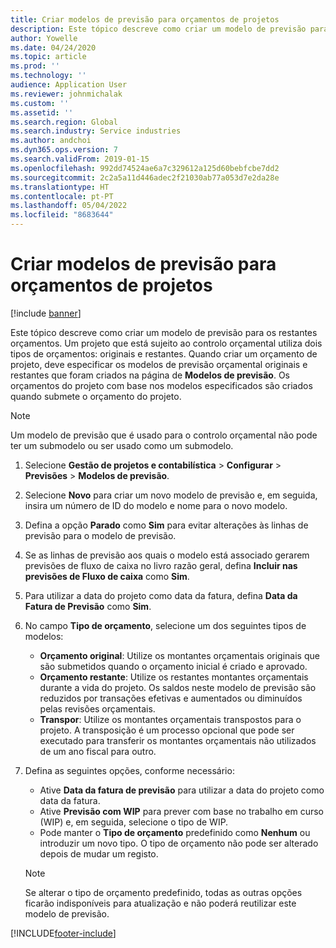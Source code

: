 ```yaml
---
title: Criar modelos de previsão para orçamentos de projetos
description: Este tópico descreve como criar um modelo de previsão para os restantes orçamentos.
author: Yowelle
ms.date: 04/24/2020
ms.topic: article
ms.prod: ''
ms.technology: ''
audience: Application User
ms.reviewer: johnmichalak
ms.custom: ''
ms.assetid: ''
ms.search.region: Global
ms.search.industry: Service industries
ms.author: andchoi
ms.dyn365.ops.version: 7
ms.search.validFrom: 2019-01-15
ms.openlocfilehash: 992dd74524ae6a7c329612a125d60bebfcbe7dd2
ms.sourcegitcommit: 2c2a5a11d446adec2f21030ab77a053d7e2da28e
ms.translationtype: HT
ms.contentlocale: pt-PT
ms.lasthandoff: 05/04/2022
ms.locfileid: "8683644"
---
```

# <a name="create-forecast-models-for-project-budgets"></a>Criar modelos de previsão para orçamentos de projetos 

[!include [banner](../includes/banner.md)]

Este tópico descreve como criar um modelo de previsão para os restantes orçamentos. Um projeto que está sujeito ao controlo orçamental utiliza dois tipos de orçamentos: originais e restantes. Quando criar um orçamento de projeto, deve especificar os modelos de previsão orçamental originais e restantes que foram criados na página de **Modelos de previsão**. Os orçamentos do projeto com base nos modelos especificados são criados quando submete o orçamento do projeto.

> [!NOTE]
> Um modelo de previsão que é usado para o controlo orçamental não pode ter um submodelo ou ser usado como um submodelo.

1. Selecione **Gestão de projetos e contabilística** > **Configurar** > **Previsões**  > **Modelos de previsão**.
2. Selecione **Novo** para criar um novo modelo de previsão e, em seguida, insira um número de ID do modelo e nome para o novo modelo. 
3. Defina a opção **Parado** como **Sim** para evitar alterações às linhas de previsão para o modelo de previsão. 
4. Se as linhas de previsão aos quais o modelo está associado gerarem previsões de fluxo de caixa no livro razão geral, defina **Incluir nas previsões de Fluxo de caixa** como **Sim**. 
5. Para utilizar a data do projeto como data da fatura, defina **Data da Fatura de Previsão** como **Sim**. 
6. No campo **Tipo de orçamento**, selecione um dos seguintes tipos de modelos:

   - **Orçamento original**: Utilize os montantes orçamentais originais que são submetidos quando o orçamento inicial é criado e aprovado.
   - **Orçamento restante**: Utilize os restantes montantes orçamentais durante a vida do projeto. Os saldos neste modelo de previsão são reduzidos por transações efetivas e aumentados ou diminuídos pelas revisões orçamentais.
   - **Transpor**: Utilize os montantes orçamentais transpostos para o projeto. A transposição é um processo opcional que pode ser executado para transferir os montantes orçamentais não utilizados de um ano fiscal para outro.

7. Defina as seguintes opções, conforme necessário:

   - Ative **Data da fatura de previsão** para utilizar a data do projeto como data da fatura.
   - Ative **Previsão com WIP** para prever com base no trabalho em curso (WIP) e, em seguida, selecione o tipo de WIP. 
   - Pode manter o **Tipo de orçamento** predefinido como **Nenhum** ou introduzir um novo tipo. O tipo de orçamento não pode ser alterado depois de mudar um registo.     
    > [!NOTE]
    > Se alterar o tipo de orçamento predefinido, todas as outras opções ficarão indisponíveis para atualização e não poderá reutilizar este modelo de previsão. 
   


 



[!INCLUDE[footer-include](../includes/footer-banner.md)]